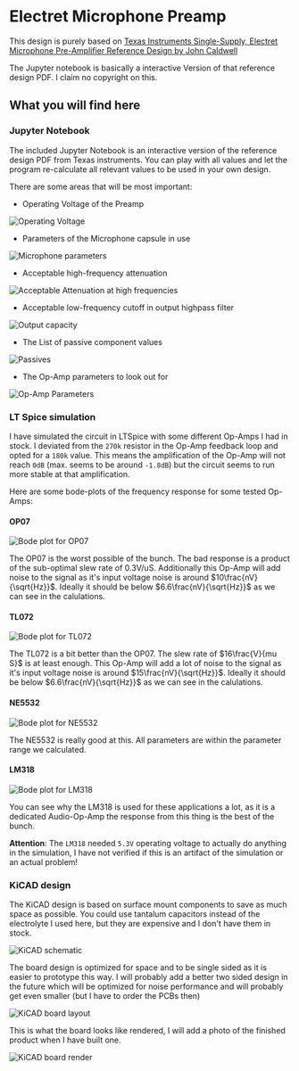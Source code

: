 # Electret Microphone Preamp

This design is purely based on [Texas Instruments Single-Supply, Electret Microphone Pre-Amplifier Reference Design by John Caldwell](http://www.ti.com/lit/ug/tidu765/tidu765.pdf?ts=1590780945605)

The Jupyter notebook is basically a interactive Version of that reference design PDF. I claim no copyright on this.

## What you will find here

### Jupyter Notebook

The included Jupyter Notebook is an interactive version of the reference design PDF from Texas instruments. You can
play with all values and let the program re-calculate all relevant values to be used in your own design.

There are some areas that will be most important:

- Operating Voltage of the Preamp

![Operating Voltage](img/intro_vcc.png)

- Parameters of the Microphone capsule in use

![Microphone parameters](img/intro_mic.png)

- Acceptable high-frequency attenuation

![Acceptable Attenuation at high frequencies](img/intro_attenuation.png)

- Acceptable low-frequency cutoff in output highpass filter

![Output capacity](img/intro_highpass.png)

- The List of passive component values

![Passives](img/intro_passives.png)

- The Op-Amp parameters to look out for

![Op-Amp Parameters](img/intro_opamp.png)

### LT Spice simulation

I have simulated the circuit in LTSpice with some different Op-Amps I had in stock.
I deviated from the `270k` resistor in the Op-Amp feedback loop and opted for a `180k` value. This
means the amplification of the Op-Amp will not reach `0dB` (max. seems to be around `-1.8dB`) but the circuit seems
to run more stable at that amplification.

Here are some bode-plots of the frequency response for some tested Op-Amps:

#### OP07

![Bode plot for OP07](img/bode_plot_op07.png)

The OP07 is the worst possible of the bunch. The bad response is a product of the sub-optimal slew rate of 0.3V/uS.
Additionally this Op-Amp will add noise to the signal as it's input voltage noise is around $10\frac{nV}{\sqrt{Hz}}$. Ideally
it should be below $6.6\frac{nV}{\sqrt{Hz}}$ as we can see in the calulations.

#### TL072

![Bode plot for TL072](img/bode_plot_tl072.png)

The TL072 is a bit better than the OP07. The slew rate of $16\frac{V}{mu S}$ is at least enough.
This Op-Amp will add a lot of noise to the signal as it's input voltage noise is around $15\frac{nV}{\sqrt{Hz}}$. Ideally
it should be below $6.6\frac{nV}{\sqrt{Hz}}$ as we can see in the calulations.

#### NE5532

![Bode plot for NE5532](img/bode_plot_ne5532.png)

The NE5532 is really good at this. All parameters are within the parameter range we calculated.

#### LM318

![Bode plot for LM318](img/bode_plot_lm318.png)

You can see why the LM318 is used for these applications a lot, as it is a dedicated Audio-Op-Amp the response from
this thing is the best of the bunch.

**Attention**: The `LM318` needed `5.3V` operating voltage to actually do anything in the simulation, I have not
verified if this is an artifact of the simulation or an actual problem!

### KiCAD design

The KiCAD design is based on surface mount components to save as much space as possible. You could use tantalum
capacitors instead of the electrolyte I used here, but they are expensive and I don't have them in stock.

![KiCAD schematic](img/schematic.png)

The board design is optimized for space and to be single sided as it is easier to prototype this way.
I will probably add a better two sided design in the future which will be optimized for noise performance and
will probably get even smaller (but I have to order the PCBs then)

![KiCAD board layout](img/board_layout.png)

This is what the board looks like rendered, I will add a photo of the finished product when I have built one.

![KiCAD board render](img/board_render.png)

